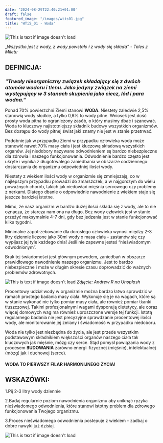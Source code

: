 ```yaml
---
date: '2024-08-29T22:40:21+01:00'
draft: false
featured_image: "/images/wtis01.jpg"
title: 'WTiS_01 - Woda'
---
```


![This is text if image doesn't load](/images/woda.jpg "nazwa")

*„Wszystko jest z wody, z wody powstało i z wody się składa” - Tales z Miletu*

## **DEFINICJA:**

### *"Trwały nieorganiczny związek składający się z dwóch atomów wodoru i tlenu. Jako jedyny związek na ziemi występujący w 3 stanach skupienia jako ciecz, lód i para wodna."*

Ponad 70% powierzchni Ziemi stanowi **WODA**. Niestety zaledwie 2,5% stanowią wody słodkie, a tylko 0,6% to wody pitne. Wniosek jest dość prosty woda pitna to ograniczony zasób, o który musimy dbać i szanować.
Woda to kluczowy najistotniejszy składnik budowy wszystkich organizmów. Bez dostępu do wody pitnej świat jaki znamy nie jest w stanie przetrwać. 

Podobnie jak w przypadku Ziemi w przypadku człowieka woda może stanowić nawet 70% masy ciała i jest kluczową składową wszystkich organów. Jej niedobory nazywane odwodnieniem są bardzo niebezpieczne dla zdrowia i naszego funkcjonowania. Odwodnienie bardzo często jest ukryte i wynika z długotrwałego zaniedbania w obszarze codziennego dostarczania do organizmu odpowiedniej ilości wody. 

Niestety z wiekiem ilości wody w organizmie się zmniejszają, co w najlepszym przypadku prowadzi do zmarszczek, a w najgorszym do wielu poważnych chorób, takich jak niedowład mięśnia sercowego czy problemy z nerkami. Dlatego dbanie o odpowiednie nawodnienie z wiekiem staje się jeszcze bardziej istotne.

Mimo, że nasz organizm w bardzo dużej ilości składa się z wody, ale to nie oznacza, że starcza nam ona na długo. Bez wody człowiek jest w stanie przeżyć maksymalnie 4-7 dni, gdy bez jedzenia jest w stanie funkcjonować kilka tygodni. 

Minimalne zapotrzebowanie dla dorosłego człowieka wynosi między 2-3 litry dziennie liczone jako 30ml wody x masa ciała – zastanów się czy wypijasz jej tyle każdego dnia! Jeśli nie zapewne jesteś “nieświadomym odwodnionym”. 

Brak tej świadomości jest głównym powodem, zaniedbań w obszarze prawidłowego nawodnienie naszego organizmu. Jest to bardzo niebezpieczne i może w długim okresie czasu doprowadzić do ważnych problemów zdrowotnych. 

![This is text if image doesn't load](/images/wtis01szklanka.jpg "nazwa")
*Zdjęcie: Andrew R na Unsplash*

Procentowy udział wody w organizmie można bardzo łatwo sprawdzić w ramach prostego badania masy ciała. Wykonuje się je na wagach, które są w stanie wykonać nie tylko pomiar masy ciała, ale również pomiar tkanki tłuszczowej. Takimi profesjonalnymi wagami dysponują dietetycy, ale coraz więcej domowych wag ma również uproszczone wersje tej funkcji. Istotą regularnego badania nie jest precyzyjne sprawdzanie procentowej ilości wody, ale monitorowanie jej zmiany i świadomość w przypadku niedoboru. 

Woda nie tylko jest niezbędna do życia, ale jest przede wszystkim podstawowym składnikiem większości organów naszego ciała tak kluczowych jak mięśnie, mózg czy serce. Stąd pomysł powiązania wody z procesem **BUDOWANIA** zarówno energii fizycznej (mięśnie), intelektualnej (mózg) jak i duchowej (serce).
#### WODA TO PIERWSZY FILAR HARMONIJNEGO ŻYCIA! 


## **WSKAZÓWKI:**

1.Pij 2-3 litry wody dziennie

2.Badaj regularnie poziom nawodnienia organizmu aby uniknąć ryzyka nieświadomego odwodnienia, które stanowi istotny problem dla zdrowego funkcjonowania Twojego organizmu. 

3.Proces nieświadomego odwodnienia postepuje z wiekiem - zadbaj o dobre nawyki już dzisiaj. 

![This is text if image doesn't load](/images/WTiS_piktogram.png "nazwa")
